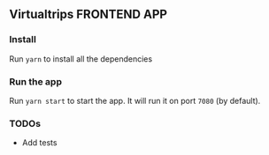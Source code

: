 ## Virtualtrips FRONTEND APP

### Install

Run `yarn` to install all the dependencies

### Run the app

Run `yarn start` to start the app. It will run it on port `7080` (by default).

### TODOs

- Add tests
